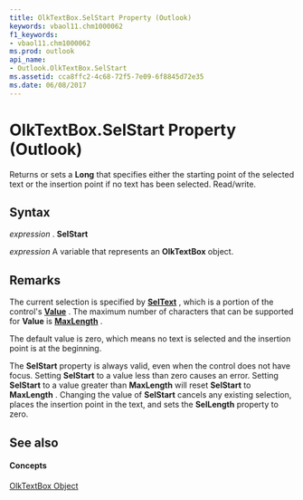 ```yaml
---
title: OlkTextBox.SelStart Property (Outlook)
keywords: vbaol11.chm1000062
f1_keywords:
- vbaol11.chm1000062
ms.prod: outlook
api_name:
- Outlook.OlkTextBox.SelStart
ms.assetid: cca8ffc2-4c68-72f5-7e09-6f8845d72e35
ms.date: 06/08/2017
---
```



# OlkTextBox.SelStart Property (Outlook)

Returns or sets a  **Long** that specifies either the starting point of the selected text or the insertion point if no text has been selected. Read/write.


## Syntax

 _expression_ . **SelStart**

 _expression_ A variable that represents an **OlkTextBox** object.


## Remarks

The current selection is specified by  **[SelText](Outlook.OlkTextBox.SelText.md)** , which is a portion of the control's **[Value](Outlook.OlkTextBox.Value.md)** . The maximum number of characters that can be supported for **Value** is **[MaxLength](Outlook.OlkTextBox.MaxLength.md)** .

The default value is zero, which means no text is selected and the insertion point is at the beginning.

The  **SelStart** property is always valid, even when the control does not have focus. Setting **SelStart** to a value less than zero causes an error. Setting **SelStart** to a value greater than **MaxLength** will reset **SelStart** to **MaxLength** . Changing the value of **SelStart** cancels any existing selection, places the insertion point in the text, and sets the **SelLength** property to zero.


## See also


#### Concepts


[OlkTextBox Object](Outlook.OlkTextBox.md)

